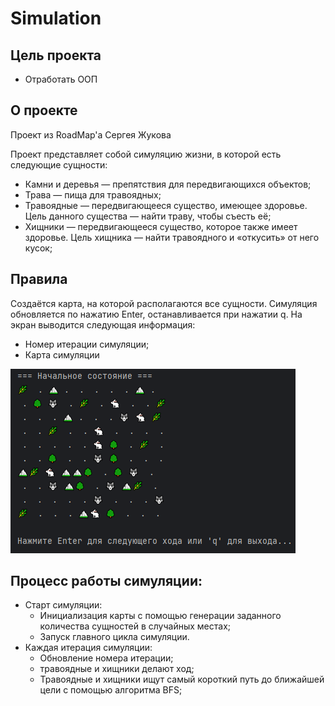 # Simulation
## Цель проекта
- Отработать ООП

## О проекте
Проект из RoadMap'а Сергея Жукова

Проект представляет собой симуляцию жизни, в которой есть следующие сущности:
- Камни и деревья — препятствия для передвигающихся объектов;
- Трава — пища для травоядных;
- Травоядные — передвигающееся существо, имеющее здоровье. Цель данного существа — найти траву, чтобы съесть её;
- Хищники — передвигающееся существо, которое также имеет здоровье. Цель хищника — найти травоядного и «откусить» от него кусок;

## Правила
Создаётся карта, на которой располагаются все сущности.
Симуляция обновляется по нажатию Enter, останавливается при нажатии q.
На экран выводится следующая информация:
- Номер итерации симуляции;
- Карта симуляции

![img.png](resources/img.png)

## Процесс работы симуляции:
- Старт симуляции:
    - Инициализация карты с помощью генерации заданного количества сущностей в случайных местах;
    - Запуск главного цикла симуляции.
- Каждая итерация симуляции:
    - Обновление номера итерации;
    - травоядные и хищники делают ход;
    - Травоядные и хищники ищут самый короткий путь до ближайшей цели с помощью алгоритма BFS;
